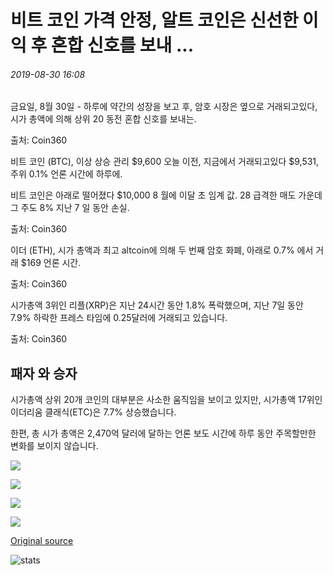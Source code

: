 # 비트 코인 가격 안정, 알트 코인은 신선한 이익 후 혼합 신호를 보내 ...

###### 2019-08-30 16:08

금요일, 8월 30일 - 하루에 약간의 성장을 보고 후, 암호 시장은 옆으로 거래되고있다, 시가 총액에 의해 상위 20 동전 혼합 신호를 보내는.

출처: Coin360

비트 코인 (BTC), 이상 상승 관리 $9,600 오늘 이전, 지금에서 거래되고있다 $9,531, 주위 0.1% 언론 시간에 하루에.

비트 코인은 아래로 떨어졌다 $10,000 8 월에 이달 초 임계 값. 28 급격한 매도 가운데 그 주도 8% 지난 7 일 동안 손실.

출처: Coin360

이더 (ETH), 시가 총액과 최고 altcoin에 의해 두 번째 암호 화폐, 아래로 0.7% 에서 거래 $169 언론 시간.

출처: Coin360

시가총액 3위인 리플(XRP)은 지난 24시간 동안 1.8% 폭락했으며, 지난 7일 동안 7.9% 하락한 프레스 타임에 0.25달러에 거래되고 있습니다.

출처: Coin360

## 패자 와 승자

시가총액 상위 20개 코인의 대부분은 사소한 움직임을 보이고 있지만, 시가총액 17위인 이더리움 클래식(ETC)은 7.7% 상승했습니다.

한편, 총 시가 총액은 2,470억 달러에 달하는 언론 보도 시간에 하루 동안 주목할만한 변화를 보이지 않습니다.

![](https://s3.cointelegraph.com/storage/uploads/view/87d3e63d9d4820312178b06c4abacc2d.png)

![](https://s3.cointelegraph.com/storage/uploads/view/8c0937096659b40cb485fa04a453b136.png)

![](https://s3.cointelegraph.com/storage/uploads/view/485618941cd0f3c51439dde9d37c8731.png)

![](https://s3.cointelegraph.com/storage/uploads/view/e50d8626a1349038617d8c234b1b18f1.png)

[Original source](https://cointelegraph.com/news/bitcoin-price-stable-altcoins-send-mixed-signals-after-fresh-gains)

![stats](https://c.statcounter.com/11760860/0/a89fa40b/1/ "stats")